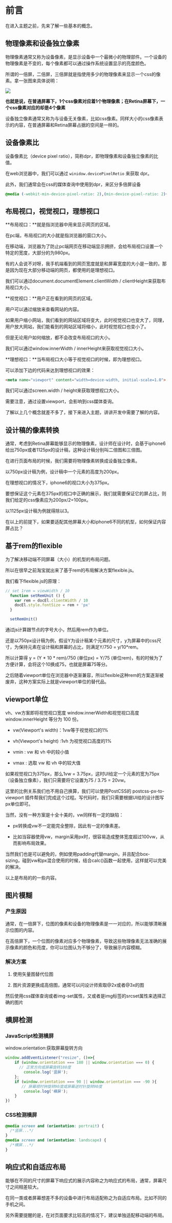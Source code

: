 # 前言

在进入主题之前，先来了解一些基本的概念。

## 物理像素和设备独立像素

物理像素通常又称为设备像素，是显示设备中一个最微小的物理部件。一个设备的物理像素是不变的，每个像素都可以通过操作系统设置显示的亮度颜色。

所谓的一倍屏，二倍屏，三倍屏就是指使用多少的物理像素来显示一个css的像素。拿一张图来具体说明：

![](./retina-web.jpg)

**也就是说，在普通屏幕下，1个css像素对应着1个物理像素；在Retina屏幕下，一个css像素对应的却是4个像素**

设备独立像素通常又称为与设备无关像素，比如css像素。同样大小的css像素表示的内容，在普通屏幕和Retina屏幕占据的空间是一样的。

## 设备像素比

设备像素比（device pixel ratio），简称dpr，即物理像素和设备独立像素的比值。

在web浏览器中，我们可以通过 `winidow.devicePixelRetio` 来获取 dpr。

此外，我们通常会在css的媒体查询中使用到dpr，来区分多倍屏设备

```css
@media (-webkit-min-device-pixel-ratio: 2),(min-device-pixel-ratio: 2){ }
```

## 布局视口，视觉视口，理想视口

**布局视口：**就是指浏览器中用来显示网页的区域。

在pc端，布局视口的大小就是指浏览器的窗口大小。

在移动端，浏览器为了防止pc端网页在移动端显示拥挤，会给布局视口设置一个特定的宽度，大部分的为980px。

有的人会说不对呀，我手机端看到的网页宽度就是和屏幕宽度的大小是一致的，那是因为现在大部分移动端的网页，都使用的是理想视口。

我们可以通过document.documentElement.clientWidth / clientHeight来获取布局视口大小。

**视觉视口：**用户正在看到的网页的区域。

用户可以通过缩放来查看网站的内容。

如果用户缩小网站，我们看到的网站区域将变大，此时视觉视口也变大了，同理，用户放大网站，我们能看到的网站区域将缩小，此时视觉视口也变小了。

但是无论用户如何缩放，都不会改变布局视口的大小。

我们可以通过window.innerWidth / innerHeight来获取视觉视口大小。

**理想视口：**当布局视口大小等于视觉视口的时候，即为理想视口。

可以添加下边的代码来达到理想视口的效果：

```html
<meta name="viewport" content="width=device-width, initial-scale=1.0">
```

我们可以通过screen.width / height来获取理想视口大小。

需要注意，通过设置viewport，会影响到css媒体查询。

了解以上几个概念就差不多了，接下来进入主题，讲讲开发中需要了解的内容。

## 设计稿的像素转换

通常，考虑到Retina屏幕能够显示的物理像素，设计师在设计时，会基于iphone6给出750px或者1125px的设计稿，这种设计稿分别叫二倍图和三倍图。

在进行页面布局的时候，我们需要将物理像素转换成设备独立像素。

以750px设计稿为例，设计稿中一个元素的高度为200px。

在理想视口的情况下，iphone6的视口大小为375px。

要想保证这个元素在375px的视口中正确的展示，我们就需要保证它的屏占比，则我们给定的css像素应为200px/2=100px。

以1125px设计稿为例就得除以3。

在以上的前提下，如果要适配其他屏幕大小和iphone6不同的机型，如何保证内容屏占比？

## 基于rem的flexible

为了解决移动端不同屏幕（大小）的机型的布局问题。

所以在很早之前淘宝就出来了基于rem的布局解决方案flexible.js。

我们看下flexible.js的原理：

```js
// set 1rem = viewWidth / 10
  function setRemUnit () {
    var rem = docEl.clientWidth / 10
    docEl.style.fontSize = rem + 'px'
  }

  setRemUnit()
```

通过js计算跟节点的字号大小，然后用rem作为单位。

还是以750px设计稿为例，假设Y为设计稿某个元素的尺寸，y为屏幕中的css尺寸，为保持元素在设计稿和屏幕的占比，则满足Y/750 = y/10*rem。

所以计算得 y = (Y * 10 * rem)/750 (单位px) = Y/75 (单位rem)，有的时候为了方便计算，会将这个10换成75，也就是屏幕75等分。

之后随着viewport单位在浏览器中逐渐兼容，所以flexible这种rem的方案逐渐被废弃，这种方案实际上就是viewport单位的替代品。

## viewport单位

vh、vw方案即将视觉视口宽度 window.innerWidth和视觉视口高度 window.innerHeight 等分为 100 份。

* vw(Viewport's width)：1vw等于视觉视口的1%

* vh(Viewport's height) :1vh 为视觉视口高度的1%

* vmin : vw 和 vh 中的较小值

* vmax : 选取 vw 和 vh 中的较大值

如果视觉视口为375px，那么1vw = 3.75px，这时UI给定一个元素的宽为75px（设备独立像素），我们只需要将它设置为75 / 3.75 = 20vw。

这里的比例关系我们也不用自己换算，我们可以使用PostCSS的 postcss-px-to-viewport 插件帮我们完成这个过程。写代码时，我们只需要根据UI给的设计图写px单位即可。

当然，没有一种方案是十全十美的，vw同样有一定的缺陷：

* px转换成vw不一定能完全整除，因此有一定的像素差。

* 比如当容器使用vw，margin采用px时，很容易造成整体宽度超过100vw，从而影响布局效果。

当然我们也是可以避免的，例如使用padding代替margin，并且配合box-sizing，碰到vw和px混合使用的时候，结合calc()函数一起使用，这样就可以完美的解决。

以上是布局的的一些内容。

## 图片模糊

### 产生原因

通常，在一倍屏下，位图的像素和设备的物理像素是一一对应的，所以能够清晰展示位图的内容。

在高倍屏下，一个位图的像素对应多个物理像素，导致这些物理像素无法准确的展示像素的颜色和亮度，你可以位图认为不够分了，导致展示内容模糊。

### 解决方案

1. 使用矢量图替代位图

2. 图片资源更换成高倍图，通常可以问设计师索取@2x或者@3x的图

然后使用css媒体查询或者img-set属性，又或者是img标签的srcset属性来选择正确的图片

## 横屏检测

### JavaScript检测横屏

window.orientation:获取屏幕旋转方向

```js
window.addEventListener("resize", ()=>{
    if (window.orientation === 180 || window.orientation === 0) { 
      // 正常方向或屏幕旋转180度
        console.log('竖屏');
    };
    if (window.orientation === 90 || window.orientation === -90 ){ 
       // 屏幕顺时钟旋转90度或屏幕逆时针旋转90度
        console.log('横屏');
    }  
})
```

### CSS检测横屏

```css
@media screen and (orientation: portrait) {
  /*竖屏...*/
} 
@media screen and (orientation: landscape) {
  /*横屏...*/
}
```

## 响应式和自适应布局

能够在不同的尺寸的屏幕下响应式的展示内容称之为响应式的布局，通常，屏幕尺寸之间相差较大。

在同一类或者屏幕想差不多的设备中进行布局适配称之为自适应布局。比如不同的手机之间。

另外需要提醒的是，在对页面要求比较高的情况下，建议单独适配移动端的布局。
